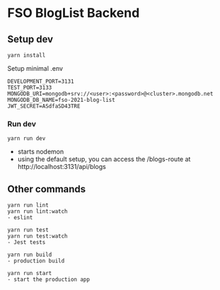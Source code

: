 # FSO BlogList Backend

## Setup dev

```
yarn install
```

Setup minimal .env

```
DEVELOPMENT_PORT=3131
TEST_PORT=3133
MONGODB_URI=mongodb+srv://<user>:<password>@<cluster>.mongodb.net
MONGODB_DB_NAME=fso-2021-blog-list
JWT_SECRET=ASdfaSD43TRE
```

### Run dev

```
yarn run dev
```

- starts nodemon
- using the default setup, you can access the /blogs-route at
  http://localhost:3131/api/blogs

## Other commands

```
yarn run lint
yarn run lint:watch
- eslint

yarn run test
yarn run test:watch
- Jest tests

yarn run build
- production build

yarn run start
- start the production app
```
